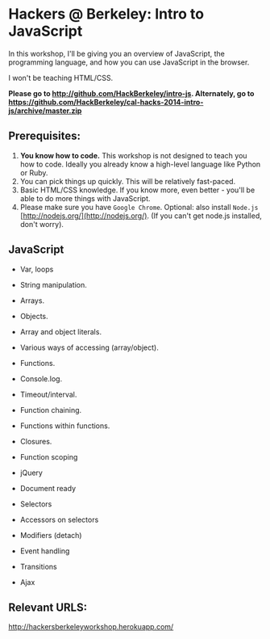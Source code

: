 # Hackers @ Berkeley: Intro to JavaScript

In this workshop, I'll be giving you an overview of JavaScript, the programming language, and how you can use JavaScript in the browser.

I won't be teaching HTML/CSS.

**Please go to http://github.com/HackBerkeley/intro-js. Alternately, go to https://github.com/HackBerkeley/cal-hacks-2014-intro-js/archive/master.zip**

## Prerequisites:

1. **You know how to code.** This workshop is not designed to teach you how to code. Ideally you already know a high-level language like Python or Ruby.
2. You can pick things up quickly. This will be relatively fast-paced.
3. Basic HTML/CSS knowledge. If you know more, even better - you'll be able to do more things with JavaScript.
4. Please make sure you have `Google Chrome`. Optional: also install `Node.js` [http://nodejs.org/](http://nodejs.org/). (If you can't get node.js installed, don't worry).

## JavaScript

* Var, loops
* String manipulation.
* Arrays.
* Objects.
* Array and object literals.
* Various ways of accessing (array/object).
* Functions.
* Console.log.
* Timeout/interval.
* Function chaining.
* Functions within functions.
* Closures.
* Function scoping

* jQuery
* Document ready
* Selectors
* Accessors on selectors
* Modifiers (detach)
* Event handling
* Transitions
* Ajax

## Relevant URLS:

http://hackersberkeleyworkshop.herokuapp.com/